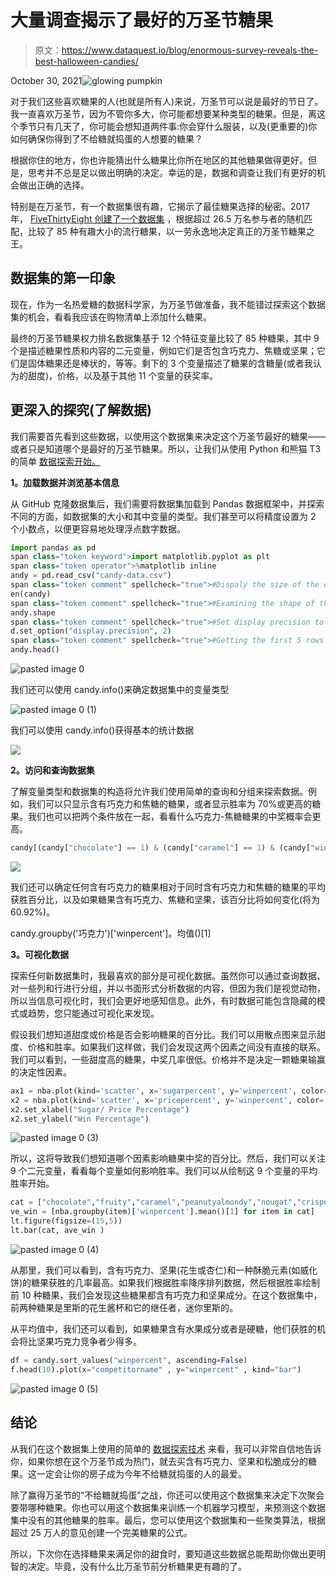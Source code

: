 # 大量调查揭示了最好的万圣节糖果

> 原文：<https://www.dataquest.io/blog/enormous-survey-reveals-the-best-halloween-candies/>

October 30, 2021![glowing pumpkin](img/274dfbe28bbd8cb9a305bcb6dc48af44.png)

对于我们这些喜欢糖果的人(也就是所有人)来说，万圣节可以说是最好的节日了。我一直喜欢万圣节，因为不管你多大，你可能都想要某种类型的糖果。但是，离这个季节只有几天了，你可能会想知道两件事:你会穿什么服装，以及(更重要的)你如何确保你得到了不给糖就捣蛋的人想要的糖果？

根据你住的地方，你也许能猜出什么糖果比你所在地区的其他糖果做得更好。但是，思考并不总是足以做出明确的决定。幸运的是，数据和调查让我们有更好的机会做出正确的选择。

特别是在万圣节，有一个数据集很有趣，它揭示了最佳糖果选择的秘密。2017 年， [FiveThirtyEight 创建了一个数据集](https://fivethirtyeight.com/videos/the-ultimate-halloween-candy-power-ranking/) ，根据超过 26.5 万名参与者的随机匹配，比较了 85 种有趣大小的流行糖果，以一劳永逸地决定真正的万圣节糖果之王。

## 数据集的第一印象

现在，作为一名热爱糖的数据科学家，为万圣节做准备，我不能错过探索这个数据集的机会，看看我应该在购物清单上添加什么糖果。

最终的万圣节糖果权力排名数据集基于 12 个特征变量比较了 85 种糖果，其中 9 个是描述糖果性质和内容的二元变量，例如它们是否包含巧克力、焦糖或坚果；它们是固体糖果还是棒状的，等等。剩下的 3 个变量描述了糖果的含糖量(或者我认为的甜度)，价格，以及基于其他 11 个变量的获奖率。

## 更深入的探究(了解数据)

我们需要首先看到这些数据，以使用这个数据集来决定这个万圣节最好的糖果——或者只是知道哪个是最好的万圣节糖果。所以，让我们从使用 Python 和熊猫 T3 的简单 [数据探索开始。](https://www.dataquest.io/course/pandas-fundamentals/)

**1。加载数据并浏览基本信息**

从 GitHub 克隆数据集后，我们需要将数据集加载到 Pandas 数据框架中，并探索不同的方面，如数据集的大小和其中变量的类型。我们甚至可以将精度设置为 2 个小数点，以便更容易地处理浮点数字数据。

```py
import pandas as pd
span class="token keyword">import matplotlib.pyplot as plt
span class="token operator">%matplotlib inline
andy = pd.read_csv("candy-data.csv")
span class="token comment" spellcheck="true">#Dispaly the size of the dataset
en(candy)
span class="token comment" spellcheck="true">#Examining the shape of the data frame
andy.shape
span class="token comment" spellcheck="true">#Set display precision to 2
d.set_option("display.precision", 2)
span class="token comment" spellcheck="true">#Getting the first 5 rows of the dataframe
andy.head()
```

![](img/63af0ae6644a74b1d9258c3d84da9ae3.png "pasted image 0")

我们还可以使用 candy.info()来确定数据集中的变量类型

![](img/519cceb3084c9e47bfb5f53b7aa08a78.png "pasted image 0 (1)")

我们可以使用 candy.info()获得基本的统计数据

![](img/a891222e5c5c0bf13355bc81b08e777a.png)

**2。访问和查询数据集**

了解变量类型和数据集的构造将允许我们使用简单的查询和分组来探索数据。例如，我们可以只显示含有巧克力和焦糖的糖果，或者显示胜率为 70%或更高的糖果。我们也可以把两个条件放在一起，看看什么巧克力-焦糖糖果的中奖概率会更高。

```py
candy[(candy["chocolate"] == 1) & (candy["caramel"] == 1) & (candy["winpercent"] > 70)]
```

![](img/52b13b2a1e5456b8987a5bbde81a3994.png)

我们还可以确定任何含有巧克力的糖果相对于同时含有巧克力和焦糖的糖果的平均获胜百分比，以及如果糖果含有巧克力、焦糖和坚果，该百分比将如何变化(将为 60.92%)。

candy.groupby('巧克力')['winpercent']。均值()[1]

**3。可视化数据**

探索任何新数据集时，我最喜欢的部分是可视化数据。虽然你可以通过查询数据、对一些列和行进行分组，并以书面形式分析数据的内容，但因为我们是视觉动物，所以当信息可视化时，我们会更好地感知信息。此外，有时数据可能包含隐藏的模式或趋势，您只能通过可视化来发现。

假设我们想知道甜度或价格是否会影响糖果的百分比。我们可以用散点图来显示甜度、价格和胜率。如果我们这样做，我们会发现这两个因素之间没有直接的联系。我们可以看到，一些甜度高的糖果，中奖几率很低。价格并不是决定一颗糖果输赢的决定性因素。

```py
ax1 = nba.plot(kind='scatter', x='sugarpercent', y='winpercent', color='r', label ='sweetness leve')
x2 = nba.plot(kind='scatter', x='pricepercent', y='winpercent', color='g', label='price', ax=ax1)
x2.set_xlabel("Sugar/ Price Percentage")
x2.set_ylabel("Win Percentage")
```

![](img/d4501be88f5ba280898a2f0a837b90c4.png "pasted image 0 (3)")

所以，这将导致我们想知道哪个因素影响糖果中奖的百分比。然后，我们可以关注 9 个二元变量，看看每个变量如何影响胜率。我们可以从绘制这 9 个变量的平均胜率开始。

```py
cat = ["chocolate","fruity","caramel","peanutyalmondy","nougat","crispedricewafer","hard","bar","pluribus"]
ve_win = [nba.groupby(item)['winpercent'].mean()[1] for item in cat]
lt.figure(figsize=(15,5))
lt.bar(cat, ave_win )
```

![](img/29bba05d3561ad2632606e146a69a6dc.png "pasted image 0 (4)")

从那里，我们可以看到，含有巧克力、坚果(花生或杏仁)和一种酥脆元素(如威化饼)的糖果获胜的几率最高。如果我们根据胜率降序排列数据，然后根据胜率绘制前 10 种糖果，我们会发现这些糖果都含有巧克力和坚果成分。在这个数据集中，前两种糖果是里斯的花生酱杯和它的继任者，迷你里斯的。

从平均值中，我们还可以看到，如果糖果含有水果成分或者是硬糖，他们获胜的机会将比坚果巧克力竞争者少得多。

```py
df = candy.sort_values("winpercent", ascending=False)
f.head(10).plot(x="competitorname" , y="winpercent" , kind="bar")
```

![](img/733c810fafcebbeaa47360c31afa64d9.png "pasted image 0 (5)")

## 结论

从我们在这个数据集上使用的简单的 [数据探索技术](https://www.dataquest.io/course/exploratory-data-visualization/) 来看，我可以非常自信地告诉你，如果你想在这个万圣节成为热门，就去买含有巧克力、坚果和松脆成分的糖果。这一定会让你的房子成为今年不给糖就捣蛋的人的最爱。

除了赢得万圣节的“不给糖就捣蛋”之战，你还可以使用这个数据集来决定下次聚会要带哪种糖果。你也可以用这个数据集来训练一个机器学习模型，来预测这个数据集中没有的其他糖果的胜率。最后，您可以使用这个数据集和一些聚类算法，根据超过 25 万人的意见创建一个完美糖果的公式。

所以，下次你在选择糖果来满足你的甜食时，要知道这些数据总能帮助你做出更明智的决定。毕竟，没有什么比万圣节前分析糖果更有趣的了。